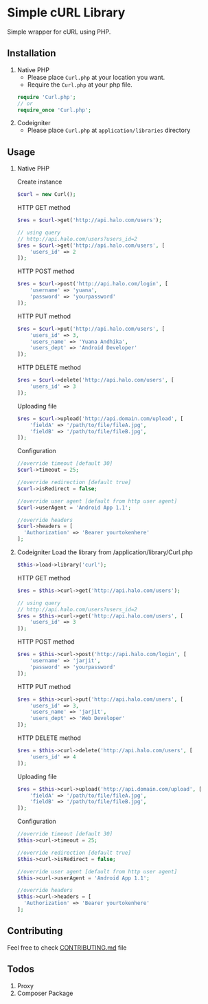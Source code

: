 # Simple cURL Library

Simple wrapper for cURL using PHP.

## Installation

1. Native PHP
	- Please place `Curl.php` at your location you want.
	- Require the `Curl.php` at your php file.
	```php
    require 'Curl.php';
    // or
    require_once 'Curl.php';
	```
2. Codeigniter
	- Please place `Curl.php` at `application/libraries` directory

## Usage

1. Native PHP

    Create instance
	```php
    $curl = new Curl();
    ```

    HTTP GET method
    ```php
	$res = $curl->get('http://api.halo.com/users');

    // using query
    // http://api.halo.com/users?users_id=2
	$res = $curl->get('http://api.halo.com/users', [
		'users_id' => 2
    ]);
    ```

    HTTP POST method
    ```php
	$res = $curl->post('http://api.halo.com/login', [
		'username' => 'yuana',
		'password' => 'yourpassword'
    ]);
    ```

    HTTP PUT method
    ```php
	$res = $curl->put('http://api.halo.com/users', [
		'users_id' => 3,
		'users_name' => 'Yuana Andhika',
		'users_dept' => 'Android Developer'
    ]);
    ```

    HTTP DELETE method
    ```php
	$res = $curl->delete('http://api.halo.com/users', [
		'users_id' => 3
    ]);
    ```

    Uploading file
    ```php
    $res = $curl->upload('http://api.domain.com/upload', [
        'fieldA' => '/path/to/file/fileA.jpg',
        'fieldB' => '/path/to/file/fileB.jpg',
    ]);
    ```

    Configuration
    ```php
	//override timeout [default 30]
	$curl->timeout = 25;

	//override redirection [default true]
	$curl->isRedirect = false;

	//override user agent [default from http user agent]
	$curl->userAgent = 'Android App 1.1';

    //override headers
    $curl->headers = [
      'Authorization' => 'Bearer yourtokenhere'
    ];
	```
2. Codeigniter
    Load the library from /application/library/Curl.php
    ```php
    $this->load->library('curl');
    ```

    HTTP GET method
    ```php
    $res = $this->curl->get('http://api.halo.com/users');
    
    // using query
    // http://api.halo.com/users?users_id=2
    $res = $this->curl->get('http://api.halo.com/users', [
        'users_id' => 3
    ]);
    ```

    HTTP POST method
    ```php
    $res = $this->curl->post('http://api.halo.com/login', [
        'username' => 'jarjit',
        'password' => 'yourpassword'
    ]);
    ```

    HTTP PUT method
    ```php
    $res = $this->curl->put('http://api.halo.com/users', [
        'users_id' => 3,
        'users_name' => 'jarjit',
        'users_dept' => 'Web Developer'
    ]);
    ```

    HTTP DELETE method
    ```php
    $res = $this->curl->delete('http://api.halo.com/users', [
        'users_id' => 4
    ]);
    ```

    Uploading file
    ```php
    $res = $this->curl->upload('http://api.domain.com/upload', [
        'fieldA' => '/path/to/file/fileA.jpg',
        'fieldB' => '/path/to/file/fileB.jpg',
    ]);
    ```

    Configuration
    ```php
    //override timeout [default 30]
	$this->curl->timeout = 25;

	//override redirection [default true]
	$this->curl->isRedirect = false;

	//override user agent [default from http user agent]
	$this->curl->userAgent = 'Android App 1.1';

    //override headers
    $this->curl->headers = [
      'Authorization' => 'Bearer yourtokenhere'
    ];

    ```

## Contributing

Feel free to check [CONTRIBUTING.md](./CONTRIBUTING.md) file

## Todos

1. Proxy
2. Composer Package